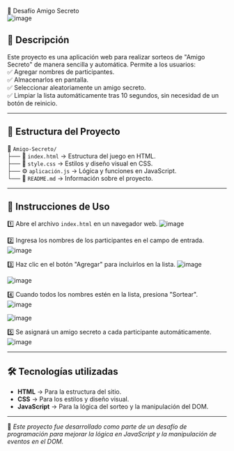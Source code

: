 
🎁 Desafío Amigo Secreto  
![image](https://github.com/user-attachments/assets/f98fd26e-da14-43f6-a48d-4c16c12ee1b6)

## 📌 Descripción  
Este proyecto es una aplicación web para realizar sorteos de "Amigo Secreto" de manera sencilla y automática. Permite a los usuarios:  
✅ Agregar nombres de participantes.  
✅ Almacenarlos en pantalla.  
✅ Seleccionar aleatoriamente un amigo secreto.  
✅ Limpiar la lista automáticamente tras 10 segundos, sin necesidad de un botón de reinicio.  

---

## 📁 Estructura del Proyecto  
📂 `Amigo-Secreto/`  
├── 📜 `index.html` → Estructura del juego en HTML.  
├── 🎨 `style.css` → Estilos y diseño visual en CSS.  
├── ⚙️ `aplicación.js` → Lógica y funciones en JavaScript.  
└── 📄 `README.md` → Información sobre el proyecto.  

---

## 🚀 Instrucciones de Uso  
1️⃣ Abre el archivo `index.html` en un navegador web. 
![image](https://github.com/user-attachments/assets/f98fd26e-da14-43f6-a48d-4c16c12ee1b6)

2️⃣ Ingresa los nombres de los participantes en el campo de entrada.
![image](https://github.com/user-attachments/assets/7cd303db-ca0b-4b2c-b04b-98a627224a2f)

3️⃣ Haz clic en el botón "Agregar" para incluirlos en la lista.
![image](https://github.com/user-attachments/assets/94c1787d-0888-4f2c-b711-d7afffb267e4)

![image](https://github.com/user-attachments/assets/2d694277-03d4-4ea2-a059-ab2790a4f9cc)

4️⃣ Cuando todos los nombres estén en la lista, presiona "Sortear".  
![image](https://github.com/user-attachments/assets/1a271180-c586-4386-ac2d-f2d5d6e9c6eb)

![image](https://github.com/user-attachments/assets/04045d97-ec0d-4ce9-aa9c-13220a4733ca)

5️⃣ Se asignará un amigo secreto a cada participante automáticamente.  
![image](https://github.com/user-attachments/assets/1b80e028-0d2c-4700-967e-ea5b05de497f)

---

## 🛠️ Tecnologías utilizadas  
- **HTML** → Para la estructura del sitio.  
- **CSS** → Para los estilos y diseño visual.  
- **JavaScript** → Para la lógica del sorteo y la manipulación del DOM.  

---

📌 *Este proyecto fue desarrollado como parte de un desafío de programación para mejorar la lógica en JavaScript y la manipulación de eventos en el DOM.*  

